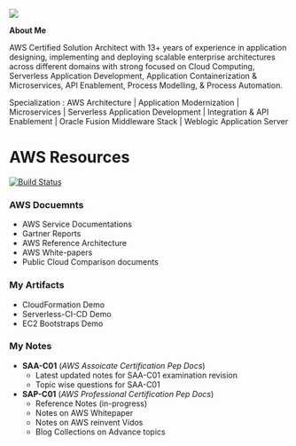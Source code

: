 ![](https://user-images.githubusercontent.com/5097017/68039334-f046cb00-fcf1-11e9-9e2d-1355109e8b76.jpg)

**About Me**

AWS Certified Solution Architect with 13+ years of experience in application designing, implementing and deploying scalable enterprise architectures across different domains with strong focused on Cloud Computing, Serverless Application Development, Application Containerization & Microservices, API Enablement, Process Modelling, & Process Automation.

Specialization : AWS Architecture | Application Modernization | Microservices | Serverless Application Development | Integration & API Enablement | Oracle Fusion Middleware Stack | Weblogic Application Server 

# AWS Resources 
[![Build Status](https://travis-ci.org/joemccann/dillinger.svg?branch=master)](https://github.com/kaustavdassoa/Java-Dev.git)


### AWS Docuemnts 
- AWS Service Documentations 
- Gartner Reports
- AWS Reference Architecture
- AWS White-papers 
- Public Cloud Comparison documents 

### My Artifacts 
- CloudFormation Demo
- Serverless-CI-CD Demo
- EC2 Bootstraps Demo  


### My Notes 
- **SAA-C01** (*AWS Assoicate Certification Pep Docs*)
    - Latest updated notes for SAA-C01 examination revision
    - Topic wise questions for SAA-C01
- **SAP-C01** (*AWS Professional Certification Pep Docs*)
    - Reference Notes (in-progress)
    - Notes on AWS Whitepaper
    - Notes on AWS reinvent Vidos 
    - Blog Collections on Advance topics


